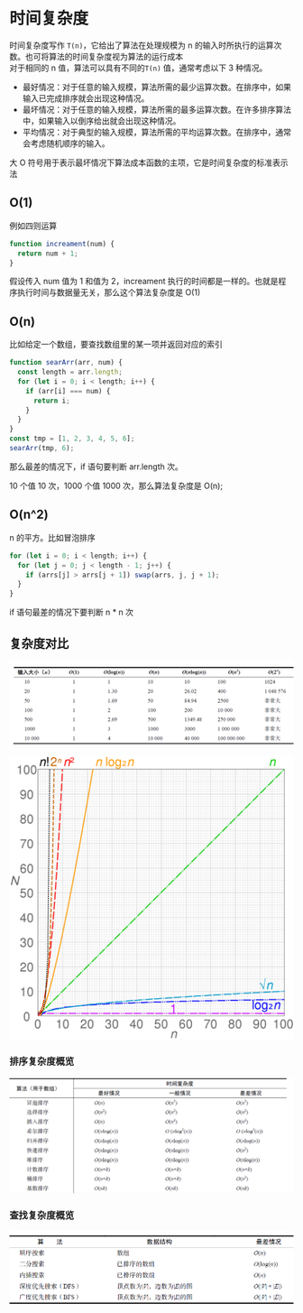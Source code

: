 # 时间复杂度

时间复杂度写作 `T(n)`，它给出了算法在处理规模为 n 的输入时所执行的运算次数。也可将算法的时间复杂度视为算法的运行成本  
对于相同的 n 值，算法可以具有不同的`T(n)` 值，通常考虑以下 3 种情况。

- 最好情况：对于任意的输入规模，算法所需的最少运算次数。在排序中，如果输入已完成排序就会出现这种情况。
- 最坏情况：对于任意的输入规模，算法所需的最多运算次数。在许多排序算法中，如果输入以倒序给出就会出现这种情况。
- 平均情况：对于典型的输入规模，算法所需的平均运算次数。在排序中，通常会考虑随机顺序的输入。

大 O 符号用于表示最坏情况下算法成本函数的主项，它是时间复杂度的标准表示法

## O(1)

例如四则运算

```js
function increament(num) {
  return num + 1;
}
```

假设传入 num 值为 1 和值为 2，increament 执行的时间都是一样的。也就是程序执行时间与数据量无关，那么这个算法复杂度是 O(1)

## O(n)

比如给定一个数组，要查找数组里的某一项并返回对应的索引

```js
function searArr(arr, num) {
  const length = arr.length;
  for (let i = 0; i < length; i++) {
    if (arr[i] === num) {
      return i;
    }
  }
}
const tmp = [1, 2, 3, 4, 5, 6];
searArr(tmp, 6);
```

那么最差的情况下，if 语句要判断 arr.length 次。

10 个值 10 次，1000 个值 1000 次，那么算法复杂度是 O(n);

## O(n^2)

n 的平方。比如冒泡排序

```js
for (let i = 0; i < length; i++) {
  for (let j = 0; j < length - 1; j++) {
    if (arrs[j] > arrs[j + 1]) swap(arrs, j, j + 1);
  }
}
```

if 语句最差的情况下要判断 n \* n 次

## 复杂度对比

![](../images/607269bd16eef554d1d5a35d616404ef.png)

![复杂度对比](../images/computational_complexity.png)

### 排序复杂度概览

![](../images/575aabcd751f933f72b4173d37ab680b.png)

### 查找复杂度概览

![](../images/f2944de705d0826afe2e2c6216a8aafb.png)
